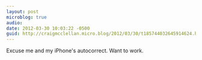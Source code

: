 ```yaml
---
layout: post
microblog: true
audio: 
date: 2012-03-30 10:03:22 -0500
guid: http://craigmcclellan.micro.blog/2012/03/30/t185744032645914624.html
---
```

Excuse me and my iPhone's autocorrect. Want to work.
